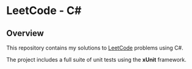 # LeetCode - C#

## Overview

This repository contains my solutions to [LeetCode](https://leetcode.com/) problems using C#.

The project includes a full suite of unit tests using the **xUnit** framework.